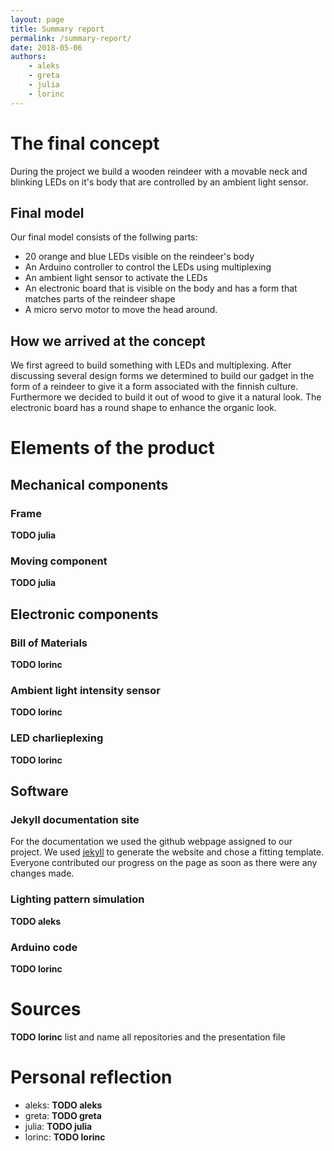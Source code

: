 ```yaml
---
layout: page
title: Summary report
permalink: /summary-report/
date: 2018-05-06
authors:
    - aleks
    - greta
    - julia
    - lorinc
---
```


The final concept
=================

During the project we build a wooden reindeer with a movable neck and blinking LEDs on it's body that are controlled by an ambient light sensor.

## Final model 
Our final model consists of the follwing parts:
* 20 orange and blue LEDs visible on the reindeer's body
* An Arduino controller to control the LEDs using multiplexing 
* An ambient light sensor to activate the LEDs
* An electronic board that is visible on the body and has a form that matches parts of the reindeer shape
* A micro servo motor to move the head around.

## How we arrived at the concept
We first agreed to build something with LEDs and multiplexing. After discussing several design forms we determined to build our gadget in the form of a reindeer to give it a form associated with the finnish culture. Furthermore we decided to build it out of wood to give it a natural look. The electronic board has a round shape to enhance the organic look.

Elements of the product
====================

Mechanical components
---------------------

### Frame
**TODO julia**

### Moving component
**TODO julia**

Electronic components
---------------------

### Bill of Materials
**TODO lorinc**

### Ambient light intensity sensor
**TODO lorinc**

### LED charlieplexing
**TODO lorinc**

Software
--------

### Jekyll documentation site
For the documentation we used the github webpage assigned to our project. We used [jekyll](https://jekyllrb.com/) to generate the website and chose a fitting template.
Everyone contributed our progress on the page as soon as there were any changes made.

### Lighting pattern simulation
**TODO aleks**

### Arduino code
**TODO lorinc**

Sources
=======

**TODO lorinc** list and name all repositories and the presentation file

Personal reflection
===================

- aleks: **TODO aleks**
- greta: **TODO greta**
- julia: **TODO julia**
- lorinc: **TODO lorinc**

